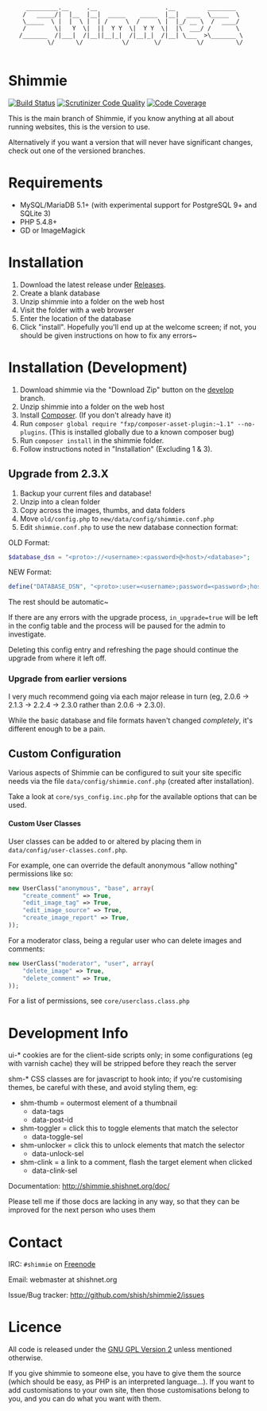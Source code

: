 ```
     _________.__     .__                   .__         ________   
    /   _____/|  |__  |__|  _____    _____  |__|  ____  \_____  \  
    \_____  \ |  |  \ |  | /     \  /     \ |  |_/ __ \  /  ____/  
    /        \|   Y  \|  ||  Y Y  \|  Y Y  \|  |\  ___/ /       \  
   /_______  /|___|  /|__||__|_|  /|__|_|  /|__| \___  >\_______ \ 
           \/      \/           \/       \/          \/         \/ 
                                                                
```

# Shimmie

[![Build Status](https://travis-ci.org/shish/shimmie2.svg?branch=master)](https://travis-ci.org/shish/shimmie2)
[![Scrutinizer Code Quality](https://scrutinizer-ci.com/g/shish/shimmie2/badges/quality-score.png?b=develop)](https://scrutinizer-ci.com/g/shish/shimmie2/?branch=master)
[![Code Coverage](https://scrutinizer-ci.com/g/shish/shimmie2/badges/coverage.png?b=develop)](https://scrutinizer-ci.com/g/shish/shimmie2/?branch=master)

This is the main branch of Shimmie, if you know anything at all about running
websites, this is the version to use.

Alternatively if you want a version that will never have significant changes,
check out one of the versioned branches.

# Requirements

- MySQL/MariaDB 5.1+ (with experimental support for PostgreSQL 9+ and SQLite 3)
- PHP 5.4.8+
- GD or ImageMagick

# Installation

1. Download the latest release under [Releases](https://github.com/shish/shimmie2/releases).
2. Create a blank database
3. Unzip shimmie into a folder on the web host
4. Visit the folder with a web browser
5. Enter the location of the database
6. Click "install". Hopefully you'll end up at the welcome screen; if
   not, you should be given instructions on how to fix any errors~

# Installation (Development)

1. Download shimmie via the "Download Zip" button on the [develop](https://github.com/shish/shimmie2/tree/develop) branch.
2. Unzip shimmie into a folder on the web host
3. Install [Composer](https://getcomposer.org/). (If you don't already have it)
4. Run `composer global require "fxp/composer-asset-plugin:~1.1" --no-plugins`. (This is installed globally due to a known composer bug)
5. Run `composer install` in the shimmie folder.
6. Follow instructions noted in "Installation" (Excluding 1 & 3).

## Upgrade from 2.3.X

1. Backup your current files and database!
2. Unzip into a clean folder
3. Copy across the images, thumbs, and data folders
4. Move `old/config.php` to `new/data/config/shimmie.conf.php`
5. Edit `shimmie.conf.php` to use the new database connection format:

OLD Format:
```php
$database_dsn = "<proto>://<username>:<password>@<host>/<database>";
```

NEW Format:
```php
define("DATABASE_DSN", "<proto>:user=<username>;password=<password>;host=<host>;dbname=<database>");
```

The rest should be automatic~

If there are any errors with the upgrade process, `in_upgrade=true` will
be left in the config table and the process will be paused for the admin
to investigate.

Deleting this config entry and refreshing the page should continue the upgrade from where it left off.


### Upgrade from earlier versions

I very much recommend going via each major release in turn (eg, 2.0.6
-> 2.1.3 -> 2.2.4 -> 2.3.0 rather than 2.0.6 -> 2.3.0).

While the basic database and file formats haven't changed *completely*, it's different
enough to be a pain.


## Custom Configuration

Various aspects of Shimmie can be configured to suit your site specific needs
via the file `data/config/shimmie.conf.php` (created after installation).

Take a look at `core/sys_config.inc.php` for the available options that can
be used.


#### Custom User Classes

User classes can be added to or altered by placing them in
`data/config/user-classes.conf.php`.

For example, one can override the default anonymous "allow nothing" permissions like so:

```php
new UserClass("anonymous", "base", array(
	"create_comment" => True,
	"edit_image_tag" => True,
	"edit_image_source" => True,
	"create_image_report" => True,
));
```

For a moderator class, being a regular user who can delete images and comments:

```php
new UserClass("moderator", "user", array(
	"delete_image" => True,
	"delete_comment" => True,
));
```

For a list of permissions, see `core/userclass.class.php`


# Development Info

ui-* cookies are for the client-side scripts only; in some configurations
(eg with varnish cache) they will be stripped before they reach the server

shm-* CSS classes are for javascript to hook into; if you're customising
themes, be careful with these, and avoid styling them, eg:

- shm-thumb = outermost element of a thumbnail
   * data-tags
   * data-post-id
- shm-toggler = click this to toggle elements that match the selector
  * data-toggle-sel
- shm-unlocker = click this to unlock elements that match the selector
  * data-unlock-sel
- shm-clink = a link to a comment, flash the target element when clicked
  * data-clink-sel

Documentation: http://shimmie.shishnet.org/doc/

Please tell me if those docs are lacking in any way, so that they can be
improved for the next person who uses them


# Contact

IRC: `#shimmie` on [Freenode](irc.freenode.net)

Email: webmaster at shishnet.org

Issue/Bug tracker: http://github.com/shish/shimmie2/issues


# Licence

All code is released under the [GNU GPL Version 2](http://www.gnu.org/licenses/gpl-2.0.html) unless mentioned otherwise.

If you give shimmie to someone else, you have to give them the source (which should be easy, as PHP
is an interpreted language...). If you want to add customisations to your own
site, then those customisations belong to you, and you can do what you want
with them.
